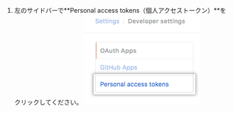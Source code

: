 1. 左のサイドバーで**Personal access tokens（個人アクセストークン）**をクリックしてください。 ![個人アクセストークン](/assets/images/help/settings/personal_access_tokens_tab.png)
